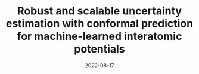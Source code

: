 ---
title: "Robust and scalable uncertainty estimation with conformal prediction for machine-learned interatomic potentials"
collection: publications
permalink: /publication/2022-08-17_uq_conformal_prediction
excerpt: "We propose combining the distribution-free UQ method, known as conformal prediction (CP), with the distances in the neural network's latent space to estimate the uncertainty of energies predicted by neural network force fields"
date: 2022-08-17
venue: 'arXiv'
paperurl: 'https://doi.org/10.48550/arXiv.2208.08337'
image: '../images/uq_conformal_prediction.pdf'
citation: 'Hu, Yuge, <b>Joseph Musielewicz</b>, Zachary Ulissi, and Andrew J. Medford "Robust and scalable uncertainty estimation with conformal prediction for machine-learned interatomic potentials." <i>arXiv preprint arXiv:2208.08337</i> (2022).'
---